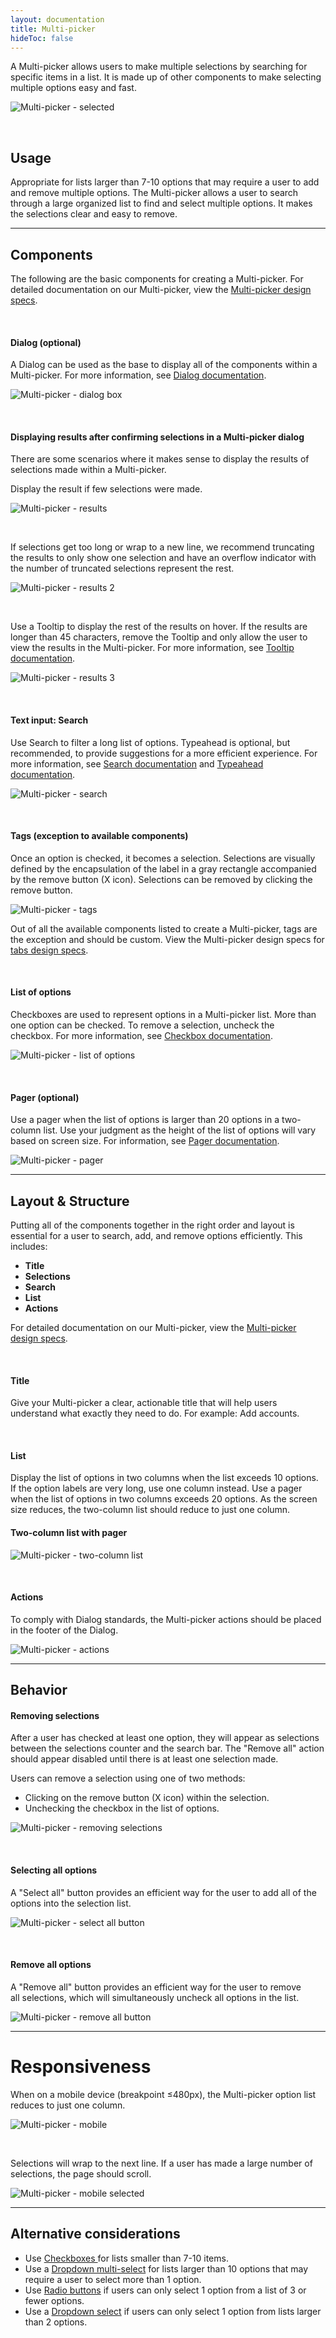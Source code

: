 ```yaml
---
layout: documentation
title: Multi-picker
hideToc: false
---
```

A Multi-picker allows users to make multiple selections by searching for specific items in a list. It is made up of other components to make selecting multiple options easy and fast.

![Multi-picker - selected](/images/multipicker.svg)

<br>

## Usage

Appropriate for lists larger than 7-10 options that may require a user to add and remove multiple options. The Multi-picker allows a user to search through a large organized list to find and select multiple options. It makes the selections clear and easy to remove.

<hr>

## Components

The following are the basic components for creating a Multi-picker. For detailed documentation on our Multi-picker, view the [](https://xd.adobe.com/view/5de56467-92d7-4c5c-8514-3bea26b21b1b-08b6/grid)[Multi-picker design specs](https://xd.adobe.com/view/a3a6fa71-a1f0-4665-8eeb-20ee68e11de7-f6f5/grid).

<br>

#### **Dialog (optional)**

A Dialog can be used as the base to display all of the components within a Multi-picker. For more information, see [Dialog documentation](/design-system/components/dialogs/).

![Multi-picker - dialog box](/images/multipicker_dialog.svg)

<br>

#### **Displaying results after confirming selections in a Multi-picker dialog**

There are some scenarios where it makes sense to display the results of selections made within a Multi-picker.

Display the result if few selections were made.

![Multi-picker - results](/images/multipicker_results.svg)

<br>

If selections get too long or wrap to a new line, we recommend truncating the results to only show one selection and have an overflow indicator with the number of truncated selections represent the rest.

![Multi-picker - results 2](/images/multipicker_results-–-2.svg)

<br>

Use a Tooltip to display the rest of the results on hover. If the results are longer than 45 characters, remove the Tooltip and only allow the user to view the results in the Multi-picker. For more information, see [Tooltip documentation](/design-system/components/tooltips/).

![Multi-picker - results 3](/images/multipicker_results-–-3.svg)

<br>

#### **Text input: Search**

Use Search to filter a long list of options. Typeahead is optional, but recommended, to provide suggestions for a more efficient experience. For more information, see [Search documentation](/design-system/components/search/) and [Typeahead documentation](/design-system/patterns/typeahead/).

![Multi-picker - search](/images/multipicker_search.svg)

<br>

#### **Tags (exception to available components)**

Once an option is checked, it becomes a selection. Selections are visually defined by the encapsulation of the label in a gray rectangle accompanied by the remove button (X icon). Selections can be removed by clicking the remove button.

![Multi-picker - tags](/images/multipicker_tags.svg)

Out of all the available components listed to create a Multi-picker, tags are the exception and should be custom. View the Multi-picker design specs for [tabs design specs](https://xd.adobe.com/view/a3a6fa71-a1f0-4665-8eeb-20ee68e11de7-f6f5/screen/ce7b0a4f-51c0-44ba-a074-95d78d60b687/specs/).

<br>

#### **List of options**

Checkboxes are used to represent options in a Multi-picker list. More than one option can be checked. To remove a selection, uncheck the checkbox. For more information, see [Checkbox documentation](/design-system/components/checkboxes/).

![Multi-picker - list of options](/images/multipicker_checkboxes.svg)

<br>

#### **Pager (optional)**

Use a pager when the list of options is larger than 20 options in a two-column list. Use your judgment as the height of the list of options will vary based on screen size. For information, see [Pager documentation](/design-system/components/pagers/).

![Multi-picker - pager](/images/multipicker_pager.svg)

<hr>

## Layout & Structure

Putting all of the components together in the right order and layout is essential for a user to search, add, and remove options efficiently. This includes:

* **Title**
* **Selections**
* **Search**
* **List**
* **Actions**

For detailed documentation on our Multi-picker, view the [Multi-picker design specs](https://xd.adobe.com/view/a3a6fa71-a1f0-4665-8eeb-20ee68e11de7-f6f5/grid).

<br>

#### **Title**

Give your Multi-picker a clear, actionable title that will help users understand what exactly they need to do. For example: Add accounts.

<br>

#### **List**

Display the list of options in two columns when the list exceeds 10 options. If the option labels are very long, use one column instead. Use a pager when the list of options in two columns exceeds 20 options. As the screen size reduces, the two-column list should reduce to just one column.

#### Two-column list with pager

![Multi-picker - two-column list](/images/multipicker_unselected.svg)

<br>

#### Actions

To comply with Dialog standards, the Multi-picker actions should be placed in the footer of the Dialog.

![Multi-picker - actions](/images/multipicker_actions.svg)

<hr>

## Behavior

#### **Removing selections**

After a user has checked at least one option, they will appear as selections between the selections counter and the search bar. The "Remove all" action should appear disabled until there is at least one selection made.

Users can remove a selection using one of two methods:

* Clicking on the remove button (X icon) within the selection.
* Unchecking the checkbox in the list of options.

![Multi-picker - removing selections](/images/multipicker_removing-selections.svg)

<br>

#### **Selecting all options**

A "Select all" button provides an efficient way for the user to add all of the options into the selection list.

![Multi-picker - select all button](/images/multipicker_select-all-button.svg)

<br>

#### **Remove all options**

A "Remove all" button provides an efficient way for the user to remove all selections, which will simultaneously uncheck all options in the list.

![Multi-picker - remove all button](/images/multipicker_remove-all-button.svg)

<hr>

# Responsiveness

When on a mobile device (breakpoint ≤480px), the Multi-picker option list reduces to just one column.

![Multi-picker - mobile](/images/multipicker_mobile.svg)

<br>

Selections will wrap to the next line. If a user has made a large number of selections, the page should scroll.

![Multi-picker - mobile selected](/images/multipicker_mobile_selected.svg)

<hr>

## Alternative considerations

* Use [Checkboxes ](/design-system/components/checkboxes/)for lists smaller than 7-10 items.
* Use a [Dropdown multi-select](/design-system/components/dropdown-multi-selects/) for lists larger than 10 options that may require a user to select more than 1 option.
* Use [Radio buttons](/design-system/components/radio-buttons/) if users can only select 1 option from a list of 3 or fewer options.
* Use a [Dropdown select](/design-system/components/dropdown-selects/) if users can only select 1 option from lists larger than 2 options.
